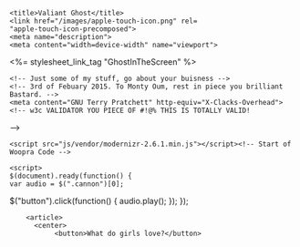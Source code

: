 <!DOCTYPE html>

<html class="no-js">
<!-- Best viewed with a pair of human eyes -->

<head>
    <meta charset="utf-8">
    <meta content="IE=edge,chrome=1" http-equiv="X-UA-Compatible">
    <meta content="A linklog authored by Jackson Wyndow." name="description">
    <meta content="Jackson Wyndow" name="author">

    <title>Valiant Ghost</title>
    <link href="/images/apple-touch-icon.png" rel=
    "apple-touch-icon-precomposed">
    <meta name="description">
    <meta content="width=device-width" name="viewport">

  <%= stylesheet_link_tag "GhostInTheScreen" %>
 
  
    <!-- Just some of my stuff, go about your buisness -->
    <!-- 3rd of Febuary 2015. To Monty Oum, rest in piece you brilliant Bastard. -->
    <meta content="GNU Terry Pratchett" http-equiv="X-Clacks-Overhead"> 
    <!-- w3c VALIDATOR YOU PIECE OF #!@% THIS IS TOTALLY VALID!
 -->
    <!--
         .==.        .==.
        //`^\\      //^`\\
       // ^ ^\(\__/)/^ ^^\\
      //^ ^^ ^/6  6\ ^^ ^ \\
     //^ ^^ ^/( .. )\^ ^ ^ \\
    // ^^ ^/\| v""v |/\^ ^ ^\\
   // ^^/\/ /  `~~`  \ \/\^ ^\\
      =============================
      HERE BE DRAGONS -->
    <!-- Stuff ends -->

    <script src="js/vendor/modernizr-2.6.1.min.js"></script><!-- Start of Woopra Code -->

  <script type="text/javascript" src="/js/jquery-2.1.4.min.js"></script>

  </script>
    
    <script>
    $(document).ready(function() {
    var audio = $(".cannon")[0];
$("button").click(function() {
  audio.play();
});
}); 
    </script>
</head>

<body>
  
        <article>
          <center>
               <button>What do girls love?</button>

<audio class="cannon">
	<source src="http://valiantghost.com/projects/cannons.mp3"></source>
</audio>
          </center>
        </article>
  </body>
</html>